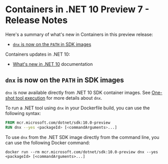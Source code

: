 # Containers in .NET 10 Preview 7 - Release Notes

Here's a summary of what's new in Containers in this preview release:

- [`dnx` is now on the `PATH` in SDK images](#dnx-is-now-on-the-path-in-sdk-images)

Containers updates in .NET 10:

- [What's new in .NET 10](https://learn.microsoft.com/dotnet/core/whats-new/dotnet-10/overview) documentation

## `dnx` is now on the `PATH` in SDK images

`dnx` is now available directly from .NET 10 SDK container images. See [One-shot tool execution](../preview6/sdk.md#one-shot-tool-execution) for more details about `dnx`.

To run a .NET tool using `dnx` in your Dockerfile build, you can use the following syntax:

```Dockerfile
FROM mcr.microsoft.com/dotnet/sdk:10.0-preview
RUN dnx --yes <packageId> [<commandArguments>...]
```

To use `dnx` from the .NET SDK image directly from the command line, you can use the following Docker command:

```console
docker run --rm mcr.microsoft.com/dotnet/sdk:10.0-preview dnx --yes <packageId> [<commandArguments>...]
```
